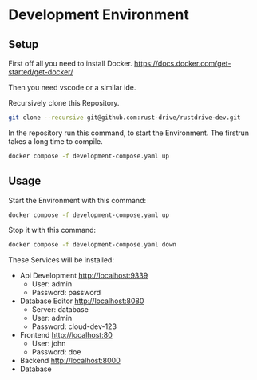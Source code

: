 # Development Environment

## Setup

First off all you need to install Docker.
<https://docs.docker.com/get-started/get-docker/>

Then you need vscode or a similar ide.

Recursively clone this Repository.

```bash
git clone --recursive git@github.com:rust-drive/rustdrive-dev.git
```

In the repository run this command, to start the Environment. The firstrun takes a long time to compile.

```bash
docker compose -f development-compose.yaml up
```

## Usage

Start the Environment with this command:

```bash
docker compose -f development-compose.yaml up
```

Stop it with this command:

```bash
docker compose -f development-compose.yaml down
```

These Services will be installed:

- Api Development <http://localhost:9339>
  - User: admin
  - Password: password
- Database Editor <http://localhost:8080>
  - Server: database
  - User: admin
  - Password: cloud-dev-123
- Frontend <http://localhost:80>
  - User: john
  - Password: doe
- Backend <http://localhost:8000>
- Database
